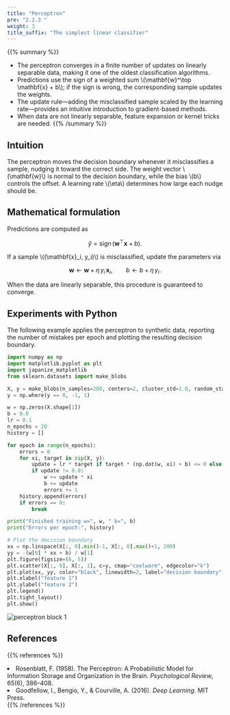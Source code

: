 ```yaml
---
title: "Perceptron"
pre: "2.2.3 "
weight: 3
title_suffix: "The simplest linear classifier"
---
```


{{% summary %}}
- The perceptron converges in a finite number of updates on linearly separable data, making it one of the oldest classification algorithms.
- Predictions use the sign of a weighted sum \\(\mathbf{w}^\top \mathbf{x} + b\\); if the sign is wrong, the corresponding sample updates the weights.
- The update rule—adding the misclassified sample scaled by the learning rate—provides an intuitive introduction to gradient-based methods.
- When data are not linearly separable, feature expansion or kernel tricks are needed.
{{% /summary %}}

## Intuition
The perceptron moves the decision boundary whenever it misclassifies a sample, nudging it toward the correct side. The weight vector \\(\mathbf{w}\\) is normal to the decision boundary, while the bias \\(b\\) controls the offset. A learning rate \\(\eta\\) determines how large each nudge should be.

## Mathematical formulation
Predictions are computed as

$$
\hat{y} = \operatorname{sign}(\mathbf{w}^\top \mathbf{x} + b).
$$

If a sample \\((\mathbf{x}_i, y_i)\\) is misclassified, update the parameters via

$$
\mathbf{w} \leftarrow \mathbf{w} + \eta\, y_i\, \mathbf{x}_i,\qquad
b \leftarrow b + \eta\, y_i.
$$

When the data are linearly separable, this procedure is guaranteed to converge.

## Experiments with Python
The following example applies the perceptron to synthetic data, reporting the number of mistakes per epoch and plotting the resulting decision boundary.

```python
import numpy as np
import matplotlib.pyplot as plt
import japanize_matplotlib
from sklearn.datasets import make_blobs

X, y = make_blobs(n_samples=200, centers=2, cluster_std=1.0, random_state=0)
y = np.where(y == 0, -1, 1)

w = np.zeros(X.shape[1])
b = 0.0
lr = 0.1
n_epochs = 20
history = []

for epoch in range(n_epochs):
    errors = 0
    for xi, target in zip(X, y):
        update = lr * target if target * (np.dot(w, xi) + b) <= 0 else 0.0
        if update != 0.0:
            w += update * xi
            b += update
            errors += 1
    history.append(errors)
    if errors == 0:
        break

print("Finished training w=", w, " b=", b)
print("Errors per epoch:", history)

# Plot the decision boundary
xx = np.linspace(X[:, 0].min()-1, X[:, 0].max()+1, 200)
yy = -(w[0] * xx + b) / w[1]
plt.figure(figsize=(6, 5))
plt.scatter(X[:, 0], X[:, 1], c=y, cmap="coolwarm", edgecolor="k")
plt.plot(xx, yy, color="black", linewidth=2, label="decision boundary")
plt.xlabel("feature 1")
plt.ylabel("feature 2")
plt.legend()
plt.tight_layout()
plt.show()
```

![perceptron block 1](/images/basic/classification/perceptron_block01.svg)

## References
{{% references %}}
<li>Rosenblatt, F. (1958). The Perceptron: A Probabilistic Model for Information Storage and Organization in the Brain. <i>Psychological Review</i>, 65(6), 386–408.</li>
<li>Goodfellow, I., Bengio, Y., &amp; Courville, A. (2016). <i>Deep Learning</i>. MIT Press.</li>
{{% /references %}}
